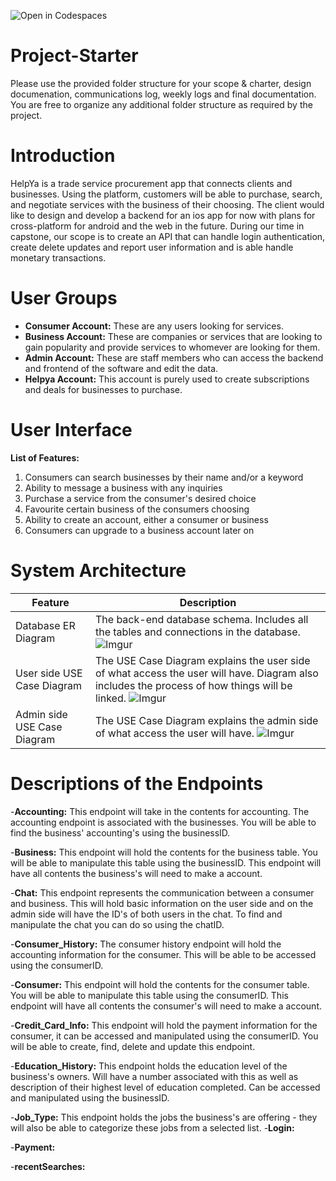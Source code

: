 ![Open in Codespaces](https://classroom.github.com/assets/open-in-codespaces-abfff4d4e15f9e1bd8274d9a39a0befe03a0632bb0f153d0ec72ff541cedbe34.svg)
# Project-Starter
Please use the provided folder structure for your scope & charter, design documenation, communications log, weekly logs and final documentation.    You are free to organize any additional folder structure as required by the project.

# Introduction
HelpYa is a trade service procurement app that connects clients and businesses. Using the platform, customers will be able to purchase, search, and negotiate services with the business of their choosing. The client would like to design and develop a backend for an ios app for now with plans for cross-platform for android and the web in the future. During our time in capstone, our scope is to create an API that can handle login authentication, create delete updates and report user information and is able handle monetary transactions.

# User Groups
- **Consumer Account:**
These are any users looking for services.
- **Business Account:**
These are companies or services that are looking to gain popularity and provide services to whomever are looking for them.
- **Admin Account:**
These are staff members who can access the backend and frontend of the software and edit the data.
- **Helpya Account:**
This account is purely used to create subscriptions and deals for businesses to purchase.

# User Interface
**List of Features:** 
1. Consumers can search businesses by their name and/or a keyword
2. Ability to message a business with any inquiries 
3. Purchase a service from the consumer's desired choice
4. Favourite certain business of the consumers choosing
5. Ability to create an account, either a consumer or business 
6. Consumers can upgrade to a business account later on


# System Architecture
| Feature    | Description |
| ---------- | ----------------------------------------------------------------------- |
| Database ER Diagram | The back-end database schema. Includes all the tables and connections in the database. ![Imgur](https://i.imgur.com/sEddeVw.png) |
| User side USE Case Diagram | The USE Case Diagram explains the user side of what access the user will have. Diagram also includes the process of how things will be linked. ![Imgur](https://i.imgur.com/BkI07dN.png) |
| Admin side USE Case Diagram | The USE Case Diagram explains the admin side of what access the user will have. ![Imgur](https://i.imgur.com/QJW0zir.png) |


# Descriptions of the Endpoints
-**Accounting:**
This endpoint will take in the contents for accounting. The accounting endpoint is associated with the businesses. You will be able to find the business' accounting's using the businessID. 

-**Business:**
This endpoint will hold the contents for the business table. You will be able to manipulate this table using the businessID. This endpoint will have all contents the business's will need to make a account.

-**Chat:**
This endpoint represents the communication between a consumer and business. This will hold basic information on the user side and on the admin side will have the ID's of both users in the chat. To find and manipulate the chat you can do so using the chatID. 

-**Consumer_History:**
The consumer history endpoint will hold the accounting information for the consumer. This will be able to be accessed using the consumerID. 

-**Consumer:**
This endpoint will hold the contents for the consumer table. You will be able to manipulate this table using the consumerID. This endpoint will have all contents the consumer's will need to make a account.

-**Credit_Card_Info:**
This endpoint will hold the payment information for the consumer, it can be accessed and manipulated using the consumerID. You will be able to create, find, delete and update this endpoint. 

-**Education_History:**
This endpoint holds the education level of the business's owners. Will have a number associated with this as well as description of their highest level of education completed. Can be accessed and manipulated using the businessID.

-**Job_Type:**
This endpoint holds the jobs the business's are offering - they will also be able to categorize these jobs from a selected list.
-**Login:**

-**Payment:**

-**recentSearches:**
